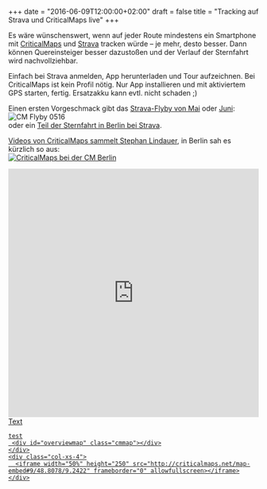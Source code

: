 +++
date = "2016-06-09T12:00:00+02:00"
draft = false
title = "Tracking auf Strava und CriticalMaps live"
+++

Es wäre wünschenswert, wenn auf jeder Route mindestens ein Smartphone mit <a href="http://criticalmaps.net/map#11/48.8094/9.1949">CriticalMaps</a> und <a href="http://www.strava.com/clubs/61260">Strava</a> tracken würde – je mehr, desto besser. Dann können Quereinsteiger besser dazustoßen und der Verlauf der Sternfahrt wird nachvollziehbar.

Einfach bei Strava anmelden, App herunterladen und Tour aufzeichnen.
Bei CriticalMaps ist kein Profil nötig. Nur App installieren und mit aktiviertem GPS starten, fertig.
Ersatzakku kann evtl. nicht schaden ;)

Einen ersten Vorgeschmack gibt das <a href="http://labs.strava.com/flyby/viewer/#567667567?c=u0wt2f4w&z=C&t=1NBGG5&a=b-vVIdix1SGjgdUhInDVIbMb1iHPMNYhYXXVIawf3CH5HdUhIL0dIvvp4yFpDdUhs3TVIbfE1CFCtNUh60bjIVFB1SGv9Ncha9_UIXHD1iHn4tUhwZ_ZIQjX1SGWstkhLnQHIo6xEyOvodkh7bTcIQ&x=15_w&s=C8">Strava-Flyby von Mai</a> oder <a href="http://labs.strava.com/flyby/viewer/#597335608?c=u0wt2qvg&z=E&t=1NKRHG&a=OJ6aI85ioiMq6poj5P2bIy2UmiP0pJoj2pObI2krnSNzJJwjH76aI7QKmiOq8pojtfCbIx2OmiNjnp0jBKuaI68FrCNP-Jsj&s=6H">Juni</a>:
<img src="http://i.giphy.com/xT0GqK9li7I6W7rlQY.gif" alt="CM Flyby 0516" ><br>
oder ein <a href="http://labs.strava.com/flyby/viewer/#599308654?c=u336s9nn&z=B&t=1NK-g8&a=brm4IwUgvCPE9rgjd8K3I-gxvSPcCNkj7EC4IwzNuSMgT70jX4y_I3WWtiMpp7cjLlvdI5NdviNLsb4jXEy3I6CwuSNJvrgjFui2I_-xtyM47rkjIDe3I2iauCPE5LcjnOm3I7XvuCPoXLcj2f7PI2HLuiP_ILojrAS6I4k6vSPt6rcjMDa4I7IsuSO90boj0S24I7nMtyM_E7cjXUu3I7NgtyNh1rgjhmy4I7KawCM&s=AG">Teil der Sternfahrt in Berlin bei Strava</a>.

<a href="https://www.youtube.com/watch?v=yjZBNsnXKKU&list=UUa5cUnTPBOpPBJUUPLn15qg">Videos von CriticalMaps sammelt Stephan Lindauer</a>, in Berlin sah es kürzlich so aus:<br>
<a href="https://scontent.ftxl1-1.fna.fbcdn.net/t31.0-8/13301451_10154185192469847_2873342219330812167_o.jpg#"><img src="https://scontent.ftxl1-1.fna.fbcdn.net/v/t1.0-0/s526x395/13322128_10154185192469847_2873342219330812167_n.jpg?oh=0921c549ae3fc99159cb8a7b56917d3c&oe=57C5EECE" alt="CriticalMaps bei der CM Berlin">

 <iframe width="100%" height="500" src="http://criticalmaps.net/map-embed#10/48.8078/9.2422" frameborder="0" allowfullscreen></iframe>
 
  <div class="row">
    <div class="col-xs-8">
    Text
    
    test
     <div id="overviewmap" class="cmmap"></div>
    </div>
    <div class="col-xs-4">
      <iframe width="50%" height="250" src="http://criticalmaps.net/map-embed#9/48.8078/9.2422" frameborder="0" allowfullscreen></iframe>
    </div>
  </div>
